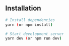 ## Installation

```bash
# Install dependencies
yarn (or npm install)

# Start development server
yarn dev (or npm run dev)
```